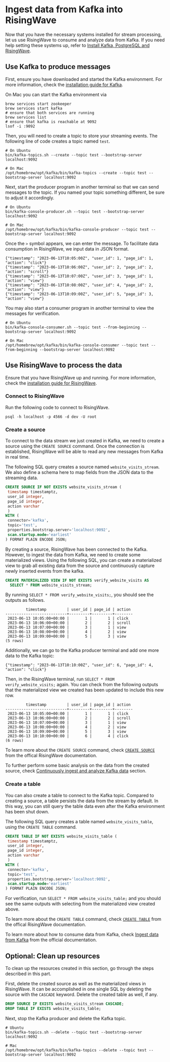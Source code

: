 # Ingest data from Kafka into RisingWave

Now that you have the necessary systems installed for stream processing, let us use RisingWave to consume and analyze data from Kafka. If you need help setting these systems up, refer to [Install Kafka, PostgreSQL and RisingWave](00-install-kafka-pg-rw.md).

## Use Kafka to produce messages

First, ensure you have downloaded and started the Kafka environment. For more information, check the [installation guide for Kafka](00-install-kafka-pg-rw.md#install-kafka).

On Mac you can start the Kafka environment via 

```terminal 
brew services start zookeeper 
brew services start kafka
# ensure that both services are running
brew services list
# ensure that kafka is reachable at 9092
lsof -i :9092
```

Then, you will need to create a topic to store your streaming events. The following line of code creates a topic named `test`.

```terminal
# On Ubuntu
bin/kafka-topics.sh --create --topic test --bootstrap-server localhost:9092

# On Mac 
/opt/homebrew/opt/kafka/bin/kafka-topics --create --topic test --bootstrap-server localhost:9092
```

Next, start the producer program in another terminal so that we can send messages to the topic. If you named your topic something different, be sure to adjust it accordingly. 

```terminal
# On Ubuntu
bin/kafka-console-producer.sh --topic test --bootstrap-server localhost:9092

# On Mac
/opt/homebrew/opt/kafka/bin/kafka-console-producer --topic test --bootstrap-server localhost:9092
```

Once the `>` symbol appears, we can enter the message. To facilitate data consumption in RisingWave, we input data in JSON format.

```terminal
{"timestamp": "2023-06-13T10:05:00Z", "user_id": 1, "page_id": 1, "action": "click"}
{"timestamp": "2023-06-13T10:06:00Z", "user_id": 2, "page_id": 2, "action": "scroll"}
{"timestamp": "2023-06-13T10:07:00Z", "user_id": 3, "page_id": 1, "action": "view"}
{"timestamp": "2023-06-13T10:08:00Z", "user_id": 4, "page_id": 2, "action": "view"}
{"timestamp": "2023-06-13T10:09:00Z", "user_id": 5, "page_id": 3, "action": "view"}
```

You may also start a consumer program in another terminal to view the messages for verification.

```terminal
# On Ubuntu
bin/kafka-console-consumer.sh --topic test --from-beginning --bootstrap-server localhost:9092

# On Mac
/opt/homebrew/opt/kafka/bin/kafka-console-consumer --topic test --from-beginning --bootstrap-server localhost:9092
```

## Use RisingWave to process the data

Ensure that you have RisingWave up and running. For more information, check the [installation guide for RisingWave](00-install-kafka-pg-rw.md#install-risingwave).

### Connect to RisingWave

Run the following code to connect to RisingWave.

```terminal
psql -h localhost -p 4566 -d dev -U root
```

### Create a source

To connect to the data stream we just created in Kafka, we need to create a source using the `CREATE SOURCE` command. Once the connection is established, RisingWave will be able to read any new messages from Kafka in real time. 

The following SQL query creates a source named `website_visits_stream`. We also define a schema here to map fields from the JSON data to the streaming data. 

```sql
CREATE SOURCE IF NOT EXISTS website_visits_stream (
 timestamp timestamptz,
 user_id integer,
 page_id integer,
 action varchar
 )
WITH (
 connector='kafka',
 topic='test',
 properties.bootstrap.server='localhost:9092',
 scan.startup.mode='earliest'
) FORMAT PLAIN ENCODE JSON;
```

By creating a source, RisingWave has been connected to the Kafka. However, to ingest the data from Kafka, we need to create some materialized views. Using the following SQL, you can create a materialized view to grab all existing data from the source and continuously capture newly inserted events from the kafka. 
```sql
CREATE MATERIALIZED VIEW IF NOT EXISTS verify_website_visits AS
  SELECT * FROM website_visits_stream;
```

By running `SELECT * FROM verify_website_visits;`, you should see the outputs as follows.
```terminal
         timestamp         | user_id | page_id | action
---------------------------+---------+---------+--------
 2023-06-13 10:05:00+00:00 |       1 |       1 | click
 2023-06-13 10:06:00+00:00 |       2 |       2 | scroll
 2023-06-13 10:07:00+00:00 |       3 |       1 | view
 2023-06-13 10:08:00+00:00 |       4 |       2 | view
 2023-06-13 10:09:00+00:00 |       5 |       3 | view
(5 rows)
```

Additionally, we can go to the Kafka producer terminal and add one more data to the Kafka topic:
```terminal
{"timestamp": "2023-06-13T10:10:00Z", "user_id": 6, "page_id": 4, "action": "click"}
```

Then, in the RisingWave terminal, run `SELECT * FROM verify_website_visits;` again. You can check from the following outputs that the materialized view we created has been updated to include this new row.
```terminal
         timestamp         | user_id | page_id | action
---------------------------+---------+---------+--------
 2023-06-13 10:05:00+00:00 |       1 |       1 | click
 2023-06-13 10:06:00+00:00 |       2 |       2 | scroll
 2023-06-13 10:07:00+00:00 |       3 |       1 | view
 2023-06-13 10:08:00+00:00 |       4 |       2 | view
 2023-06-13 10:09:00+00:00 |       5 |       3 | view
 2023-06-13 10:10:00+00:00 |       6 |       4 | click
(6 rows)
```

To learn more about the `CREATE SOURCE` command, check [`CREATE SOURCE`](https://docs.risingwave.com/docs/current/sql-create-source/) from the offical RisingWave documentation.

To further perform some basic analysis on the data from the created source, check [Continuously ingest and analyze Kafka data](../01-basic-streaming-workflow/01-query-process-streaming-data/001-ingest-analyze-kafka.md#analyze-the-data) section.

### Create a table

You can also create a table to connect to the Kafka topic. Compared to creating a source, a table persists the data from the stream by default. In this way, you can still query the table data even after the Kafka environment has been shut down.

The following SQL query creates a table named `website_visits_table`, using the `CREATE TABLE` command.
```sql
CREATE TABLE IF NOT EXISTS website_visits_table (
 timestamp timestamptz,
 user_id integer,
 page_id integer,
 action varchar
 )
WITH (
 connector='kafka',
 topic='test',
 properties.bootstrap.server='localhost:9092',
 scan.startup.mode='earliest'
) FORMAT PLAIN ENCODE JSON;
```

For verification, run `SELECT * FROM website_visits_table;` and you should see the same outputs with selecting from the materialized view created above.

To learn more about the `CREATE TABLE` command, check [`CREATE TABLE`](https://docs.risingwave.com/docs/current/sql-create-table/) from the offical RisingWave documentation.

To learn more about how to consume data from Kafka, check [Ingest data from Kafka](https://docs.risingwave.com/docs/current/ingest-from-kafka/) from the official documentation.

## Optional: Clean up resources
To clean up the resources created in this section, go through the steps described in this part.

First, delete the created source as well as the materialized views in RisingWave. It can be accomplished in one single SQL by deleting the source with the `CASCADE` keyword. Delete the created table as well, if any.

```sql
DROP SOURCE IF EXISTS website_visits_stream CASCADE;
DROP TABLE IF EXISTS website_visits_table;
```

Next, stop the Kafka producer and delete the Kafka topic.

```terminal
# Ubuntu
bin/kafka-topics.sh --delete --topic test --bootstrap-server localhost:9092

# Mac 
/opt/homebrew/opt/kafka/bin/kafka-topics --delete --topic test --bootstrap-server localhost:9092
```

